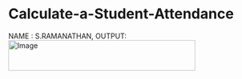 # Calculate-a-Student-Attendance
NAME : S.RAMANATHAN,
OUTPUT:
      <img width="373" height="61" alt="Image" src="https://github.com/user-attachments/assets/18376026-bf93-4d1e-b160-3f07440aad93" />
      

